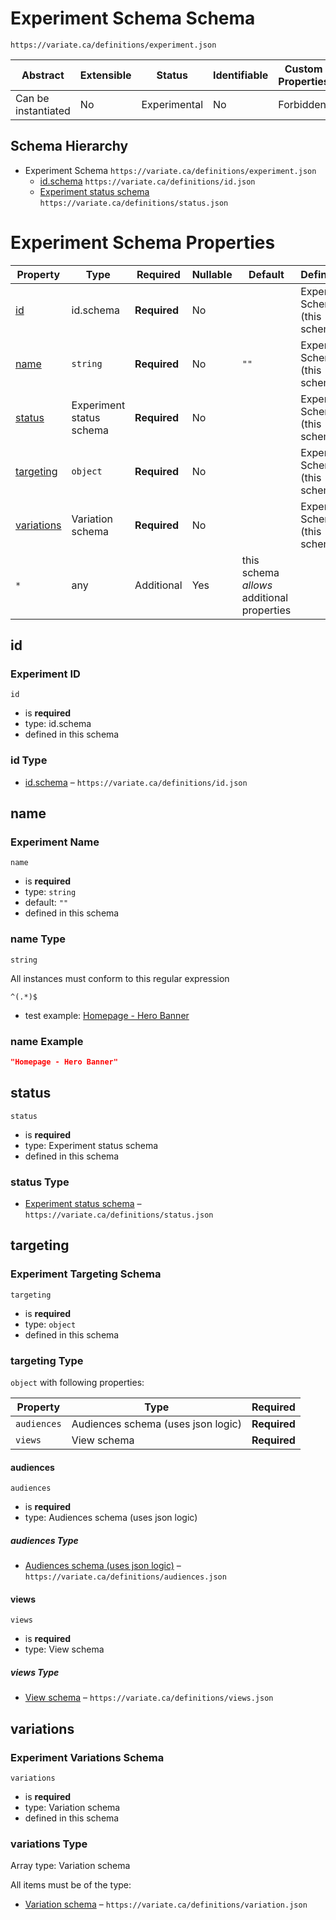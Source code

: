 # Experiment Schema Schema

```
https://variate.ca/definitions/experiment.json
```

| Abstract            | Extensible | Status       | Identifiable | Custom Properties | Additional Properties | Defined In                                                   |
| ------------------- | ---------- | ------------ | ------------ | ----------------- | --------------------- | ------------------------------------------------------------ |
| Can be instantiated | No         | Experimental | No           | Forbidden         | Permitted             | [definitions/experiment.schema.json](experiment.schema.json) |

## Schema Hierarchy

- Experiment Schema `https://variate.ca/definitions/experiment.json`
  - [id.schema](id.schema.md) `https://variate.ca/definitions/id.json`
  - [Experiment status schema](status.schema.md) `https://variate.ca/definitions/status.json`

# Experiment Schema Properties

| Property                  | Type                     | Required     | Nullable | Default                                    | Defined by                      |
| ------------------------- | ------------------------ | ------------ | -------- | ------------------------------------------ | ------------------------------- |
| [id](#id)                 | id.schema                | **Required** | No       |                                            | Experiment Schema (this schema) |
| [name](#name)             | `string`                 | **Required** | No       | `""`                                       | Experiment Schema (this schema) |
| [status](#status)         | Experiment status schema | **Required** | No       |                                            | Experiment Schema (this schema) |
| [targeting](#targeting)   | `object`                 | **Required** | No       |                                            | Experiment Schema (this schema) |
| [variations](#variations) | Variation schema         | **Required** | No       |                                            | Experiment Schema (this schema) |
| `*`                       | any                      | Additional   | Yes      | this schema _allows_ additional properties |

## id

### Experiment ID

`id`

- is **required**
- type: id.schema
- defined in this schema

### id Type

- [id.schema](id.schema.md) – `https://variate.ca/definitions/id.json`

## name

### Experiment Name

`name`

- is **required**
- type: `string`
- default: `""`
- defined in this schema

### name Type

`string`

All instances must conform to this regular expression

```regex
^(.*)$
```

- test example: [Homepage - Hero Banner](<https://regexr.com/?expression=%5E(.*)%24&text=Homepage%20-%20Hero%20Banner>)

### name Example

```json
"Homepage - Hero Banner"
```

## status

`status`

- is **required**
- type: Experiment status schema
- defined in this schema

### status Type

- [Experiment status schema](status.schema.md) – `https://variate.ca/definitions/status.json`

## targeting

### Experiment Targeting Schema

`targeting`

- is **required**
- type: `object`
- defined in this schema

### targeting Type

`object` with following properties:

| Property    | Type                               | Required     |
| ----------- | ---------------------------------- | ------------ |
| `audiences` | Audiences schema (uses json logic) | **Required** |
| `views`     | View schema                        | **Required** |

#### audiences

`audiences`

- is **required**
- type: Audiences schema (uses json logic)

##### audiences Type

- [Audiences schema (uses json logic)](audiences.schema.md) – `https://variate.ca/definitions/audiences.json`

#### views

`views`

- is **required**
- type: View schema

##### views Type

- [View schema](views.schema.md) – `https://variate.ca/definitions/views.json`

## variations

### Experiment Variations Schema

`variations`

- is **required**
- type: Variation schema
- defined in this schema

### variations Type

Array type: Variation schema

All items must be of the type:

- [Variation schema](variation.schema.md) – `https://variate.ca/definitions/variation.json`
